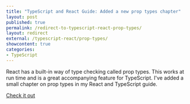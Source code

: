 ```yaml
---
title: "TypeScript and React Guide: Added a new prop types chapter"
layout: post
published: true
permalink: /redirect-to-typescript-react-prop-types/
layout: redirect
external: /typescript-react/prop-types/
showcontent: true
categories:
- TypeScript
---
```


React has a built-in way of type checking called prop types. This works at run time and is a great
accompanying feature for TypeScript. I've added a small chapter on prop types in my React and TypeScript
guide.

<a class="read-more" href="/typescript-react/prop-types/">Check it out</a>
